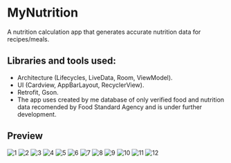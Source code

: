 # MyNutrition
A nutrition calculation app that generates accurate nutrition data for recipes/meals.
## Libraries and tools used:
+ Architecture (Lifecycles, LiveData, Room, ViewModel).<br/>
+ UI (Cardview, AppBarLayout, RecyclerView).<br/>
+ Retrofit, Gson.<br/>
+ The app uses created by me database of only verified food and nutrition data recomended by Food Standard Agency and is under further development.
## Preview
![1](https://user-images.githubusercontent.com/58771510/77072778-273e2480-69e6-11ea-95ac-fa841776bf6a.PNG) ![2](https://user-images.githubusercontent.com/58771510/77072785-29a07e80-69e6-11ea-92fd-addc6b1b4af1.PNG)
![3](https://user-images.githubusercontent.com/58771510/77072788-2a391500-69e6-11ea-8aaf-9e7dbb01d99e.PNG) ![4](https://user-images.githubusercontent.com/58771510/77072791-2ad1ab80-69e6-11ea-91b2-808cea0541c6.PNG)
![5](https://user-images.githubusercontent.com/58771510/77072793-2b6a4200-69e6-11ea-9478-1fb247c34c74.PNG) ![6](https://user-images.githubusercontent.com/58771510/77072795-2c02d880-69e6-11ea-849b-b2a613d5baae.PNG)
![7](https://user-images.githubusercontent.com/58771510/77072797-2c02d880-69e6-11ea-9719-4137dbf30e9c.PNG) ![8](https://user-images.githubusercontent.com/58771510/77072799-2c9b6f00-69e6-11ea-861e-bc89dd74b3e6.PNG)
![9](https://user-images.githubusercontent.com/58771510/77072803-2d340580-69e6-11ea-9141-3a5d5fc340dd.PNG) ![10](https://user-images.githubusercontent.com/58771510/77072809-2d340580-69e6-11ea-821e-5083e5675091.PNG)
![11](https://user-images.githubusercontent.com/58771510/77072810-2dcc9c00-69e6-11ea-8288-ad8beda61e8d.PNG) ![12](https://user-images.githubusercontent.com/58771510/77072811-2e653280-69e6-11ea-97f0-b5a2d4122c97.PNG)

